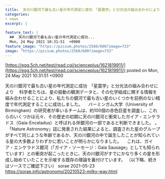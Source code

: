 ```yaml
---
title:  天の川銀河で最も古い星の年代測定に成功　「星震学」と分光法の組み合わせにより  
categories:
- news
excerpt: |
  
feature_text: |
  ##  天の川銀河で最も古い星の年代測定に成功...
  Mon, 24 May 2021 10:31:51  +0900
feature_image: "https://picsum.photos/2560/600?image=733"
image: "https://picsum.photos/2560/600?image=733"
---
```


[https://egg.5ch.net/test/read.cgi/scienceplus/1621819911/](https://egg.5ch.net/test/read.cgi/scienceplus/1621819911/)
posted on Mon, 24 May 2021 10:31:51  +0900

<!--more-->

天の川銀河で最も古い星の年代測定に成功　「星震学」と分光法の組み合わせにより 　科学者たちは、星の振動の観測データと、その化学組成に関する情報を組み合わせることにより、私たちの銀河で最も古い星のいくつかを前例のない精度で年代測定することに成功しました。 　バーミンガム大学（University of Birmingham）の研究者が率いるチームは、約100個の赤色巨星を調査し、これらのいくつかは元々、その歴史の初期に天の川銀河と衝突したガイア・エンケラドス（Gaia-Enceladus）と呼ばれる伴銀河の一部であると判断できました。 。 　「Nature Astronomy」誌に発表された結果によると、調査された星のグループがすべて同じような年齢であるか、天の川銀河の中で誕生したことが知られている星の大多数よりわずかに若いことが明らかになりました。 　これは、ガイア・エンケラドス銀河（「ガイア・ソーセージ：Gaia Sausage」としても知られています）との衝突が起こったときに、天の川銀河がすでにかなり多くの星を形成し始めていたことを示唆する既存の理論を裏付けています。 （以下略、続きはソースでご確認下さい） sorae 2021-05-23 https://sorae.info/astronomy/20210523-milky-way.html
